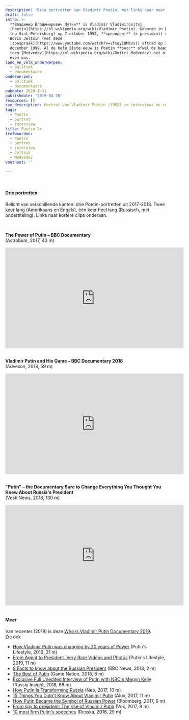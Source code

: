 ```yaml
---
description: 'Drie portretten van Vladimir Poetin, met links naar meer.'
draft: false
intro: >-
  **Владимир Владимирович Путин** is Vladimir Vladimirovitsj
  [Poetin](https://nl.wikipedia.org/wiki/Vladimir_Poetin). Geboren in Leningrad
  (nu Sint-Petersburg) op 7 oktober 1952, **президент** (= president) sinds
  Boris Jeltsin (met deze
  [toespraak](https://www.youtube.com/watch?v=vTsqy18Mbvs)) aftrad op 31
  december 1999. Al de hele 21ste eeuw is Poetin **босс** ofwel de baas. Ook
  toen [Medvedev](https://nl.wikipedia.org/wiki/Dmitri_Medvedev) het officieel
  even was.
land_en_volk_onderwerpen:
  - politiek
  - documentaire
onderwerpen:
  - politiek
  - documentaire
pubdate: 2020-1-31
publishdate: '2019-04-20'
resources: []
seo_description: Portret van Vladimir Poetin (1952) in interviews en reportages.
tags:
  - Poetin
  - portret
  - interview
title: Poetin 3x
trefwoorden:
  - Poetin
  - portret
  - interview
  - Jeltsin
  - Medvedev
voetnoot: ''

---
```


<br/>

#### Drie portretten

Belicht van verschillende kanten: drie Poetin-portretten uit 2017-2018. Twee keer lang (Amerikaans en Engels), één keer heel lang (Russisch, met ondertiteling). Links naar kortere clips onderaan.

<br/>


**The Power of Putin – BBC Documentary** <br/>
(Astrobum, 2017, 43 m)

<iframe width="560" height="315" src="https://www.youtube.com/embed/ZZ-Kwr0VFUE" frameborder="0" allow="accelerometer; autoplay; encrypted-media; gyroscope; picture-in-picture" allowfullscreen></iframe>

<br/>

<br/>

**Vladimir Putin and His Game – BBC Documentary 2018** <br/>
(Advexon, 2018, 59 m)

<iframe width="560" height="315" src="https://www.youtube.com/embed/cOaTLgnTxbU" frameborder="0" allow="accelerometer; autoplay; encrypted-media; gyroscope; picture-in-picture" allowfullscreen></iframe>

<br/>

<br/>

**"Putin" – the Documentary Sure to Change Everything You Thought You Knew About Russia's President** <br/>
(Vesti News, 2018, 130 m)


 <iframe width="560" height="315" src="https://www.youtube.com/embed/CCFs0PtzeVE" frameborder="0" allow="accelerometer; autoplay; encrypted-media; gyroscope; picture-in-picture" allowfullscreen></iframe>

<br/>
<br/>

#### Meer

Van recenter (2019) is deze [Who is Vladimir Putin Documentary 2019](https://youtu.be/vPcpXoPlKPw). <br/>
Zie ook

- [How Vladimir Putin was changing by 20 years of Power](https://www.youtube.com/watch?v=iBMCLpOzczQ) (Putin's Lifestyle, 2019, 21 m)
- [From Agent to President. Very Rare Videos and Photos](https://youtu.be/qlRLXmvN3tY) (Putin's Lifestyle, 2019, 11 m)
- [8 Facts to know about the Russian President](https://www.youtube.com/watch?v=B64f9fLsYDU) (BBC News, 2018, 2 m)
- [The Best of Putin](https://www.youtube.com/watch?v=GosrFn9-1cQ) (Game Nation, 2018, 6 m)
- [Exclusive Full Unedited Interview of Putin with NBC's Megyn Kelly](https://youtu.be/9mhi_AyQAyw) (Russia Insight, 2018, 88 m)
- [How Putin Is Transforming Russia](https://www.youtube.com/watch?v=poNAzfLqdik) (Neo, 2017, 10 m)
- [15 Things You Didn't Know About Vladimir Putin](https://www.youtube.com/watch?v=kqt0e1fiUwo) (Alux, 2017, 11 m)
- [How Putin Became the Symbol of Russian Power](https://youtu.be/4roHEncN9X4) (Bloomberg, 2017, 6 m)
- [From spy to president: The rise of Vladimir Putin](https://youtu.be/lxMWSmKieuc) (Vox, 2017, 9 m)
- [10 most firm Putin's speeches](https://www.youtube.com/watch?v=uTzLayd9zPg) (Russka, 2016, 29 m)

  

